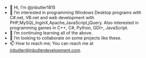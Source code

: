 - 👋 Hi, I’m @jnbutler1815
- 👀 I’m interested in programming Windows Desktop programs with C#.net, VB.net and web development with PHP,MySQL,InginX,Apache,JavaScript,jQuery.
Also interested in programming games in C++, C#, Python, GDI+, JavaScript.
- 🌱 I’m continuing learning all of the above.
- 💞️ I’m looking to collaborate on some projects like these.
- 📫 How to reach me; You can reach me at jnbutler@jnbutlerdevelopment.com.
